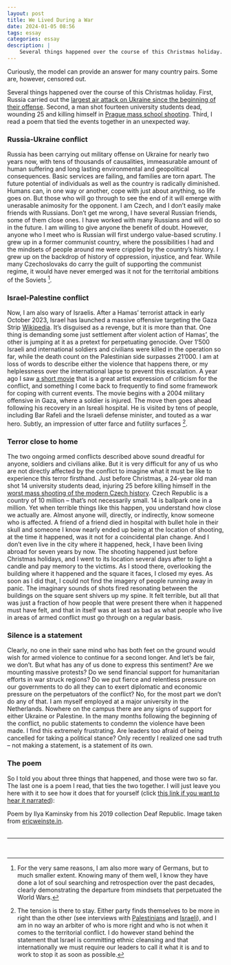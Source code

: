 ```yaml
---
layout: post
title: We Lived During a War
date: 2024-01-05 08:56
tags: essay 
categories: essay
description: |
    Several things happened over the course of this Christmas holiday. A bombing, a shooting and a poem. This post is about what ties them together, and you are not going to like it.
---
```


<div class="img_row"> <img class="col three" src="{{ site.baseurl }}/img/llmwar.jpeg" alt="" title="llm war prompt"/> </div>
<div class="col three caption">
Curiously, the model can provide an answer for many country pairs. Some are, however, censored out.</div>

Several things happened over the course of this Christmas holiday. First, Russia carried out the [largest air attack on Ukraine since the beginning of their offense](https://www.reuters.com/world/europe/russia-launches-massive-air-attack-ukraine-least-10-dead-kyiv-2023-12-29/). Second, a man shot fourteen university students dead, wounding 25 and killing himself in [Prague mass school shooting](https://en.wikipedia.org/wiki/2023_Prague_shooting). Third, I read a poem that tied the events together in an unexpected way.

### Russia-Ukraine conflict

Russia has been carrying out military offense on Ukraine for nearly two years now, with tens of thousands of causalities, immeasurable amount of human suffering and long lasting environmental and geopolitical consequences. Basic services are failing, and families are torn apart. The future potential of individuals as well as the country is radically diminished. Humans can, in one way or another, cope with just about anything, so life goes on. But those who will go through to see the end of it will emerge with unerasable animosity for the opponent.
I am Czech, and I don’t easily make friends with Russians. Don’t get me wrong, I have several Russian friends, some of them close ones. I have worked with many Russians and will do so in the future. I am willing to give anyone the benefit of doubt. However, anyone who I meet who is Russian will first undergo value-based scrutiny. I grew up in a former communist country, where the possibilities I had and the mindsets of people around me were crippled by the country’s history. I grew up on the backdrop of history of oppression, injustice, and fear. While many Czechoslovaks do carry the guilt of supporting the communist regime, it would have never emerged was it not for the territorial ambitions of the Soviets [^1].

### Israel-Palestine conflict

Now, I am also wary of Israelis. After a Hamas’ terrorist attack in early October 2023, Israel has launched a massive offensive targeting the Gaza Strip [Wikipedia](https://en.wikipedia.org/wiki/2023_Israel%E2%80%93Hamas_war). It’s disguised as a revenge, but it is more than that. One thing is demanding some just settlement after violent action of Hamas’, the other is jumping at it as a pretext for perpetuating genocide. Over 1’500 Israeli and international soldiers and civilians were killed in the operation so far, while the death count on the Palestinian side surpasses 21’000. 
I am at loss of words to describe either the violence that happens there, or my helplessness over the international lapse to prevent this escalation. A year ago I saw [a short movie](https://leidenshorts.nl/film/image-of-victory/) that is a great artist expression of criticism for the conflict, and something I come back to frequently to find some framework for coping with current events. The movie begins with a 2004 military offensive in Gaza, where a soldier is injured. The move then goes ahead following his recovery in an Isreali hospital. He is visited by tens of people, including Bar Rafeli and the Israeli defense minister, and touted as a war hero. Subtly, an impression of utter farce and futility surfaces [^2].

### Terror close to home

The two ongoing armed conflicts described above sound dreadful for anyone, soldiers and civilians alike. But it is very difficult for any of us who are not directly affected by the conflict to imagine what it must be like to experience this terror firsthand. 
Just before Christmas, a 24-year old man shot 14 university students dead, injuring 25 before killing himself in the [worst mass shooting of the modern Czech history](https://en.wikipedia.org/wiki/2023_Prague_shooting). Czech Republic is a country of 10 million – that’s not necessarily small. 14 is ballpark one in a million. Yet when terrible things like this happen, you understand how close we actually are. Almost anyone will, directly, or indirectly, know someone who is affected. A friend of a friend died in hospital with bullet hole in their skull and someone I know nearly ended up being at the location of shooting, at the time it happened, was it not for a coincidental plan change. And I don’t even live in the city where it happened, heck, I have been living abroad for seven years by now.
The shooting happened just before Christmas holidays, and I went to its location several days after to light a candle and pay memory to the victims. As I stood there, overlooking the building where it happened and the square it faces, I closed my eyes. As soon as I did that, I could not find the imagery of people running away in panic. The imaginary sounds of shots fired resonating between the buildings on the square sent shivers up my spine. It felt terrible, but all that was just a fraction of how people that were present there when it happened must have felt, and that in itself was at least as bad as what people who live in areas of armed conflict must go through on a regular basis.

### Silence is a statement

Clearly, no one in their sane mind who has both feet on the ground would wish for armed violence to continue for a second longer. And let’s be fair, we don’t. But what has any of us done to express this sentiment? Are we mounting massive protests? Do we send financial support for humanitarian efforts in war struck regions? Do we put fierce and relentless pressure on our governments to do all they can to exert diplomatic and economic pressure on the perpetuators of the conflict? No, for the most part we don’t do any of that. I am myself employed at a major university in the Netherlands. Nowhere on the campus there are any signs of support for either Ukraine or Palestine. In the many months following the beginning of the conflict, no public statements to condemn the violence have been made. I find this extremely frustrating. Are leaders too afraid of being cancelled for taking a political stance? Only recently I realized one sad truth – not making a statement, is a statement of its own.

### The poem

So I told you about three things that happened, and those were two so far. The last one is a poem I read, that ties the two together. I will just leave you here with it to see how it does that for yourself (click [this link if you want to hear it narrated](https://onbeing.org/programs/ilya-kaminsky-we-lived-happily-during-the-war/)):

<div class="img_row"> <img class="col three" src="{{ site.baseurl }}/img/kaminsky_poem.jpg" alt="" title="poem from kaminsky"/> </div>
<div class="col three caption">
Poem by Ilya Kaminsky from his 2019 collection Deaf Republic. Image taken from <a href=" https://ericweinste.in/">ericweinste.in</a>.
</div>

<br>
<hr>
<br>

[^1]: For the very same reasons, I am also more wary of Germans, but to much smaller extent. Knowing many of them well, I know they have done a lot of soul searching and retrospection over the past decades, clearly demonstrating the departure from mindsets that perpetuated the World Wars.
[^2]: The tension is there to stay. Either party finds themselves to be more in right than the other (see interviews with [Palestinians](https://www.youtube.com/watch?v=Ry6kpYFHnxs&ab_channel=CoreyGil-Shuster) and [Israeli](https://www.youtube.com/watch?v=JhSHTJr8S64&t=199s&ab_channel=CoreyGil-Shuster)), and I am in no way an arbiter of who is more right and who is not when it comes to the territorial conflict. I do however stand behind the statement that Israel is committing ethnic cleansing and that internationally we must require our leaders to call it what it is and to work to stop it as soon as possible.
